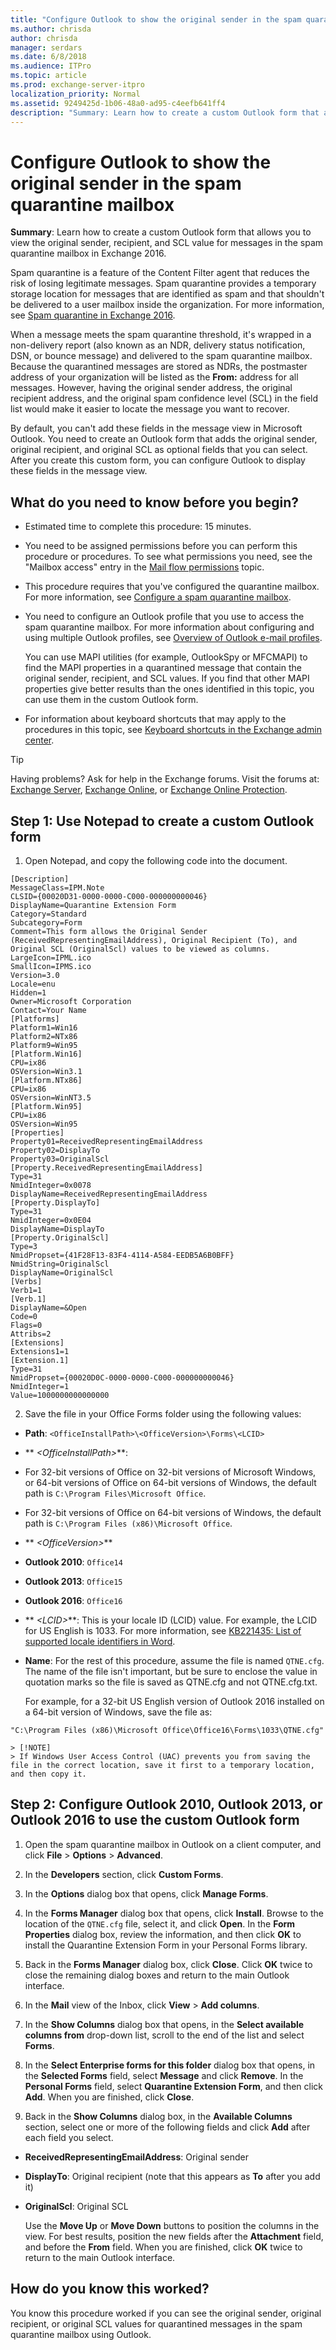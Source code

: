 ```yaml
---
title: "Configure Outlook to show the original sender in the spam quarantine mailbox"
ms.author: chrisda
author: chrisda
manager: serdars
ms.date: 6/8/2018
ms.audience: ITPro
ms.topic: article
ms.prod: exchange-server-itpro
localization_priority: Normal
ms.assetid: 9249425d-1b06-48a0-ad95-c4eefb641ff4
description: "Summary: Learn how to create a custom Outlook form that allows you to view the original sender, recipient, and SCL value for messages in the spam quarantine mailbox in Exchange 2016."
---
```


# Configure Outlook to show the original sender in the spam quarantine mailbox

 **Summary**: Learn how to create a custom Outlook form that allows you to view the original sender, recipient, and SCL value for messages in the spam quarantine mailbox in Exchange 2016.
  
Spam quarantine is a feature of the Content Filter agent that reduces the risk of losing legitimate messages. Spam quarantine provides a temporary storage location for messages that are identified as spam and that shouldn't be delivered to a user mailbox inside the organization. For more information, see [Spam quarantine in Exchange 2016](spam-quarantine.md).
  
When a message meets the spam quarantine threshold, it's wrapped in a non-delivery report (also known as an NDR, delivery status notification, DSN, or bounce message) and delivered to the spam quarantine mailbox. Because the quarantined messages are stored as NDRs, the postmaster address of your organization will be listed as the **From:** address for all messages. However, having the original sender address, the original recipient address, and the original spam confidence level (SCL) in the field list would make it easier to locate the message you want to recover. 
  
By default, you can't add these fields in the message view in Microsoft Outlook. You need to create an Outlook form that adds the original sender, original recipient, and original SCL as optional fields that you can select. After you create this custom form, you can configure Outlook to display these fields in the message view.
  
## What do you need to know before you begin?

- Estimated time to complete this procedure: 15 minutes.
    
- You need to be assigned permissions before you can perform this procedure or procedures. To see what permissions you need, see the "Mailbox access" entry in the [Mail flow permissions](../../permissions/feature-permissions/mail-flow-permissions.md) topic. 
    
- This procedure requires that you've configured the quarantine mailbox. For more information, see [Configure a spam quarantine mailbox](configure-quarantine-mailboxes.md).
    
- You need to configure an Outlook profile that you use to access the spam quarantine mailbox. For more information about configuring and using multiple Outlook profiles, see [Overview of Outlook e-mail profiles](https://go.microsoft.com/fwlink/p/?linkId=178975).
    
    You can use MAPI utilities (for example, OutlookSpy or MFCMAPI) to find the MAPI properties in a quarantined message that contain the original sender, recipient, and SCL values. If you find that other MAPI properties give better results than the ones identified in this topic, you can use them in the custom Outlook form.
    
- For information about keyboard shortcuts that may apply to the procedures in this topic, see [Keyboard shortcuts in the Exchange admin center](../../about-documentation/exchange-admin-center-keyboard-shortcuts.md).
    
> [!TIP]
> Having problems? Ask for help in the Exchange forums. Visit the forums at: [Exchange Server](https://go.microsoft.com/fwlink/p/?linkId=60612), [Exchange Online](https://go.microsoft.com/fwlink/p/?linkId=267542), or [Exchange Online Protection](https://go.microsoft.com/fwlink/p/?linkId=285351). 
  
## Step 1: Use Notepad to create a custom Outlook form

1. Open Notepad, and copy the following code into the document.
    
  ```
  [Description]
  MessageClass=IPM.Note
  CLSID={00020D31-0000-0000-C000-000000000046}
  DisplayName=Quarantine Extension Form
  Category=Standard
  Subcategory=Form
  Comment=This form allows the Original Sender (ReceivedRepresentingEmailAddress), Original Recipient (To), and Original SCL (OriginalScl) values to be viewed as columns.
  LargeIcon=IPML.ico
  SmallIcon=IPMS.ico
  Version=3.0
  Locale=enu
  Hidden=1
  Owner=Microsoft Corporation
  Contact=Your Name
  [Platforms]
  Platform1=Win16
  Platform2=NTx86
  Platform9=Win95
  [Platform.Win16]
  CPU=ix86
  OSVersion=Win3.1
  [Platform.NTx86]
  CPU=ix86
  OSVersion=WinNT3.5
  [Platform.Win95]
  CPU=ix86
  OSVersion=Win95
  [Properties]
  Property01=ReceivedRepresentingEmailAddress
  Property02=DisplayTo
  Property03=OriginalScl
  [Property.ReceivedRepresentingEmailAddress]
  Type=31
  NmidInteger=0x0078
  DisplayName=ReceivedRepresentingEmailAddress
  [Property.DisplayTo]
  Type=31
  NmidInteger=0x0E04
  DisplayName=DisplayTo
  [Property.OriginalScl]
  Type=3
  NmidPropset={41F28F13-83F4-4114-A584-EEDB5A6B0BFF}
  NmidString=OriginalScl
  DisplayName=OriginalScl
  [Verbs]
  Verb1=1
  [Verb.1]
  DisplayName=&Open
  Code=0
  Flags=0
  Attribs=2
  [Extensions]
  Extensions1=1
  [Extension.1]
  Type=31
  NmidPropset={00020D0C-0000-0000-C000-000000000046}
  NmidInteger=1
  Value=1000000000000000
  ```

2. Save the file in your Office Forms folder using the following values:
    
  - **Path**: `<OfficeInstallPath>\<OfficeVersion>\Forms\<LCID>`
    
  - ** _\<OfficeInstallPath\>_**: 
    
  - For 32-bit versions of Office on 32-bit versions of Microsoft Windows, or 64-bit versions of Office on 64-bit versions of Windows, the default path is `C:\Program Files\Microsoft Office`.
    
  - For 32-bit versions of Office on 64-bit versions of Windows, the default path is `C:\Program Files (x86)\Microsoft Office`.
    
  - ** _\<OfficeVersion\>_**
    
  - **Outlook 2010**: `Office14`
    
  - **Outlook 2013**: `Office15`
    
  - **Outlook 2016**: `Office16`
    
  - ** _\<LCID\>_**: This is your locale ID (LCID) value. For example, the LCID for US English is 1033. For more information, see [KB221435: List of supported locale identifiers in Word](https://go.microsoft.com/fwlink/p/?LinkID=787605).
    
  - **Name**: For the rest of this procedure, assume the file is named `QTNE.cfg`. The name of the file isn't important, but be sure to enclose the value in quotation marks so the file is saved as QTNE.cfg and not QTNE.cfg.txt.
    
    For example, for a 32-bit US English version of Outlook 2016 installed on a 64-bit version of Windows, save the file as:
    
  ```
  "C:\Program Files (x86)\Microsoft Office\Office16\Forms\1033\QTNE.cfg"
  ```

    > [!NOTE]
    > If Windows User Access Control (UAC) prevents you from saving the file in the correct location, save it first to a temporary location, and then copy it. 
  
## Step 2: Configure Outlook 2010, Outlook 2013, or Outlook 2016 to use the custom Outlook form

1. Open the spam quarantine mailbox in Outlook on a client computer, and click **File** \> **Options** \> **Advanced**.
    
2. In the **Developers** section, click **Custom Forms**.
    
3. In the **Options** dialog box that opens, click **Manage Forms**.
    
4. In the **Forms Manager** dialog box that opens, click **Install**. Browse to the location of the `QTNE.cfg` file, select it, and click **Open**. In the **Form Properties** dialog box, review the information, and then click **OK** to install the Quarantine Extension Form in your Personal Forms library. 
    
5. Back in the **Forms Manager** dialog box, click **Close**. Click **OK** twice to close the remaining dialog boxes and return to the main Outlook interface. 
    
6. In the **Mail** view of the Inbox, click **View** \> **Add columns**.
    
7. In the **Show Columns** dialog box that opens, in the **Select available columns from** drop-down list, scroll to the end of the list and select **Forms**.
    
8. In the **Select Enterprise forms for this folder** dialog box that opens, in the **Selected Forms** field, select **Message** and click **Remove**. In the **Personal Forms** field, select **Quarantine Extension Form**, and then click **Add**. When you are finished, click **Close**.
    
9. Back in the **Show Columns** dialog box, in the **Available Columns** section, select one or more of the following fields and click **Add** after each field you select. 
    
  - **ReceivedRepresentingEmailAddress**: Original sender
    
  - **DisplayTo**: Original recipient (note that this appears as **To** after you add it) 
    
  - **OriginalScl**: Original SCL
    
    Use the **Move Up** or **Move Down** buttons to position the columns in the view. For best results, position the new fields after the **Attachment** field, and before the **From** field. When you are finished, click **OK** twice to return to the main Outlook interface. 
    
## How do you know this worked?

You know this procedure worked if you can see the original sender, original recipient, or original SCL values for quarantined messages in the spam quarantine mailbox using Outlook.
  

